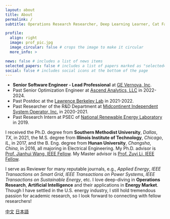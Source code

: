 ```yaml
---
layout: about
title: About
permalink: /
subtitle: Operations Research Researcher, Deep Learning Learner, Cat Fanatic

profile:
  align: right
  image: prof_pic.jpg
  image_circular: false # crops the image to make it circular
  more_info: >

news: false # includes a list of news items
selected_papers: false # includes a list of papers marked as "selected={true}"
social: false # includes social icons at the bottom of the page
---
```


- <b>Senior Software Engineer - Lead Professional</b> at [GE Vernova, Inc](https://www.gevernova.com/software/products/gridos/energy-markets-software). 
- Past Senior Optimization Engineer at [Ascend Analytics, LLC](https://www.ascendanalytics.com/) in 2022-2024. 
- Past Postdoc at the [Lawrence Berkeley Lab](https://emp.lbl.gov/) in 2021-2022.
- Past Researcher of the R&D Department at [Midcontinent Independent System Operator, Inc.](https://www.misoenergy.org/) in 2020-2021. 
- Past Research Intern at PSEC of [National Renewable Energy Laboratory](https://www.nrel.gov/grid/) in 2019.

I received the Ph.D. degree from <b>Southern Methodist University</b>, *Dallas*, *TX*, in 2021, the M.S. degree from <b>Illinois Institute of Technology</b>, *Chicago*, *IL*, in 2017, and the B. Eng. degree from <b>Hunan University</b>, *Changsha*, *China*, in 2016, all majoring in Electrical Engineering. My Ph.D. advisor is [Prof. Jianhui Wang, IEEE Fellow](https://sites.google.com/site/eejhwang/). My Master advisor is [Prof. Zuyi Li, IEEE Fellow](https://www.iit.edu/directory/people/zuyi-li).

I serve as Reviewer for many reputable journals, e.g., *Applied Energy*, *IEEE Transactions on Smart Grid*, *IEEE Transactions on Power Systems*, *IEEE Transactions on Sustainable Energy*, etc. I love deep-diving in <b>Operations Research</b>, <b>Artificial Intelligence</b> and their applications in <b>Energy Market</b>. Though I have settled in the U.S. energy industry, I still hold tremendous passion for academic research, so I look forward to connecting with fellow researchers!

<div class="button-row">
  <a href="zh" class="fancy-button">中文</a>
  <a href="jp" class="fancy-button">日本語</a>
</div>

<br/>

<div id="clustrmaps-widget" style="display: none;">
    <script type="text/javascript" id="clustrmaps" src="//clustrmaps.com/map_v2.js?d=k90u1MICPzaxJJzMFDPq3jtHFWjkkR81M-0KW_LPes0"></script>
</div>

